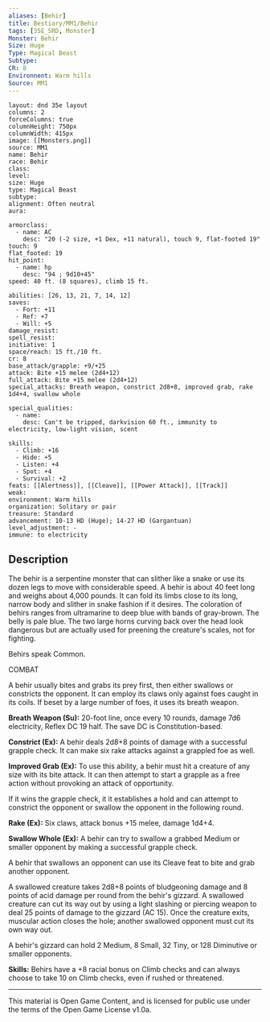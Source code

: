 ```yaml
---
aliases: [Behir]
title: Bestiary/MM1/Behir
tags: [35E_SRD, Monster]
Monster: Behir
Size: Huge
Type: Magical Beast
Subtype: 
CR: 8
Environnent: Warm hills
Source: MM1
---
```


```statblock
layout: dnd 35e layout
columns: 2
forceColumns: true
columnHeight: 750px
columnWidth: 415px
image: [[Monsters.png]]
source: MM1
name: Behir
race: Behir
class: 
level: 
size: Huge
type: Magical Beast
subtype: 
alignment: Often neutral
aura: 

armorclass:
  - name: AC
    desc: "20 (-2 size, +1 Dex, +11 natural), touch 9, flat-footed 19"
touch: 9
flat_footed: 19
hit_point:
  - name: hp
    desc: "94 ; 9d10+45"
speed: 40 ft. (8 squares), climb 15 ft.

abilities: [26, 13, 21, 7, 14, 12]
saves:
  - Fort: +11
  - Ref: +7
  - Will: +5
damage_resist: 
spell_resist: 
initiative: 1
space/reach: 15 ft./10 ft.
cr: 8
base_attack/grapple: +9/+25
attack: Bite +15 melee (2d4+12)
full_attack: Bite +15 melee (2d4+12)
special_attacks: Breath weapon, constrict 2d8+8, improved grab, rake 1d4+4, swallow whole

special_qualities:
  - name: 
    desc: Can't be tripped, darkvision 60 ft., immunity to electricity, low-light vision, scent

skills:
  - Climb: +16
  - Hide: +5
  - Listen: +4
  - Spot: +4
  - Survival: +2
feats: [[Alertness]], [[Cleave]], [[Power Attack]], [[Track]]
weak: 
environment: Warm hills
organization: Solitary or pair
treasure: Standard
advancement: 10-13 HD (Huge); 14-27 HD (Gargantuan)
level_adjustment: -
immune: to electricity
```

## Description

<p>The behir is a serpentine monster that can slither like a snake or use its dozen legs to move with considerable speed. A behir is about 40 feet long and weighs about 4,000 pounds. It can fold its limbs close to its long, narrow body and slither in snake fashion if it desires. The coloration of behirs ranges from ultramarine to deep blue with bands of gray-brown. The belly is pale blue. The two large horns curving back over the head look dangerous but are actually used for preening the creature's scales, not for fighting.</p>
<p>Behirs speak Common.</p>
<p>COMBAT</p>
<p>A behir usually bites and grabs its prey first, then either swallows or constricts the opponent. It can employ its claws only against foes caught in its coils. If beset by a large number of foes, it uses its breath weapon.</p>
<p>
            <b>Breath Weapon (Su):</b> 20-foot line, once every 10 rounds, damage 7d6 electricity, Reflex DC 19 half. The save DC is Constitution-based.</p>
<p>
            <b>Constrict (Ex):</b> A behir deals 2d8+8 points of damage with a successful grapple check. It can make six rake attacks against a grappled foe as well.</p>
<p>
            <b>Improved Grab (Ex):</b> To use this ability, a behir must hit a creature of any size with its bite attack. It can then attempt to start a grapple as a free action without provoking an attack of opportunity.</p>
<p>If it wins the grapple check, it it establishes a hold and can attempt to constrict the opponent or swallow the opponent in the following round.</p>
<p>
            <b>Rake (Ex):</b> Six claws, attack bonus +15 melee, damage 1d4+4.</p>
<p>
            <b>Swallow Whole (Ex):</b> A behir can try to swallow a grabbed Medium or smaller opponent by making a successful grapple check.</p>
<p>A behir that swallows an opponent can use its Cleave feat to bite and grab another opponent.</p>
<p>A swallowed creature takes 2d8+8 points of bludgeoning damage and 8 points of acid damage per round from the behir's gizzard. A swallowed creature can cut its way out by using a light slashing or piercing weapon to deal 25 points of damage to the gizzard (AC 15). Once the creature exits, muscular action closes the hole; another swallowed opponent must cut its own way out.</p>
<p>A behir's gizzard can hold 2 Medium, 8 Small, 32 Tiny, or 128 Diminutive or smaller opponents.</p>
<p>
            <b>Skills:</b> Behirs have a +8 racial bonus on Climb checks and can always choose to take 10 on Climb checks, even if rushed or threatened.</p>

---

This material is Open Game Content, and is licensed for public use under
the terms of the Open Game License v1.0a.

